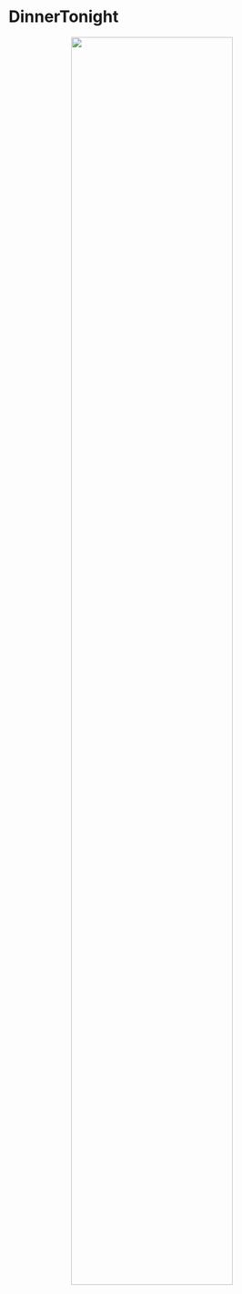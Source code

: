 # DinnerTonight

<p align="center">
<img src="https://github.com/coras-code/coras-code.github.io/blob/master/images/displayPhotos/DinnerTonightDisplay.jpg" width="75%"> 
</p>
